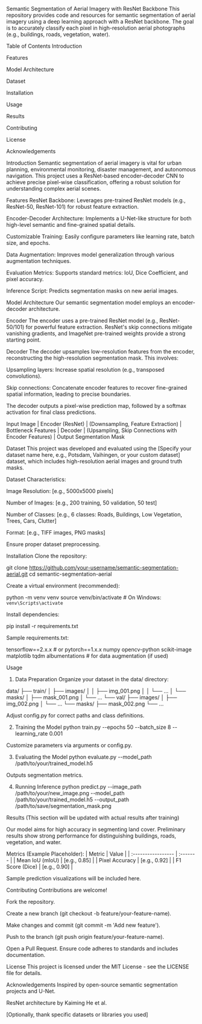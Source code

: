 Semantic Segmentation of Aerial Imagery with ResNet Backbone
This repository provides code and resources for semantic segmentation of aerial imagery using a deep learning approach with a ResNet backbone. The goal is to accurately classify each pixel in high-resolution aerial photographs (e.g., buildings, roads, vegetation, water).

Table of Contents
Introduction

Features

Model Architecture

Dataset

Installation

Usage

Results

Contributing

License

Acknowledgements

Introduction
Semantic segmentation of aerial imagery is vital for urban planning, environmental monitoring, disaster management, and autonomous navigation. This project uses a ResNet-based encoder-decoder CNN to achieve precise pixel-wise classification, offering a robust solution for understanding complex aerial scenes.

Features
ResNet Backbone: Leverages pre-trained ResNet models (e.g., ResNet-50, ResNet-101) for robust feature extraction.

Encoder-Decoder Architecture: Implements a U-Net-like structure for both high-level semantic and fine-grained spatial details.

Customizable Training: Easily configure parameters like learning rate, batch size, and epochs.

Data Augmentation: Improves model generalization through various augmentation techniques.

Evaluation Metrics: Supports standard metrics: IoU, Dice Coefficient, and pixel accuracy.

Inference Script: Predicts segmentation masks on new aerial images.

Model Architecture
Our semantic segmentation model employs an encoder-decoder architecture.

Encoder
The encoder uses a pre-trained ResNet model (e.g., ResNet-50/101) for powerful feature extraction. ResNet's skip connections mitigate vanishing gradients, and ImageNet pre-trained weights provide a strong starting point.

Decoder
The decoder upsamples low-resolution features from the encoder, reconstructing the high-resolution segmentation mask. This involves:

Upsampling layers: Increase spatial resolution (e.g., transposed convolutions).

Skip connections: Concatenate encoder features to recover fine-grained spatial information, leading to precise boundaries.

The decoder outputs a pixel-wise prediction map, followed by a softmax activation for final class predictions.

Input Image
    |
  Encoder (ResNet)
    |
  (Downsampling, Feature Extraction)
    |
  Bottleneck Features
    |
  Decoder
    |
  (Upsampling, Skip Connections with Encoder Features)
    |
Output Segmentation Mask

Dataset
This project was developed and evaluated using the [Specify your dataset name here, e.g., Potsdam, Vaihingen, or your custom dataset] dataset, which includes high-resolution aerial images and ground truth masks.

Dataset Characteristics:

Image Resolution: [e.g., 5000x5000 pixels]

Number of Images: [e.g., 200 training, 50 validation, 50 test]

Number of Classes: [e.g., 6 classes: Roads, Buildings, Low Vegetation, Trees, Cars, Clutter]

Format: [e.g., TIFF images, PNG masks]

Ensure proper dataset preprocessing.

Installation
Clone the repository:

git clone https://github.com/your-username/semantic-segmentation-aerial.git
cd semantic-segmentation-aerial

Create a virtual environment (recommended):

python -m venv venv
source venv/bin/activate  # On Windows: `venv\Scripts\activate`

Install dependencies:

pip install -r requirements.txt

Sample requirements.txt:

tensorflow==2.x.x # or pytorch==1.x.x
numpy
opencv-python
scikit-image
matplotlib
tqdm
albumentations # for data augmentation (if used)

Usage
1. Data Preparation
Organize your dataset in the data/ directory:

data/
├── train/
│   ├── images/
│   │   ├── img_001.png
│   │   └── ...
│   └── masks/
│       ├── mask_001.png
│       └── ...
└── val/
    ├── images/
    │   ├── img_002.png
    │   └── ...
    └── masks/
        ├── mask_002.png
        └── ...

Adjust config.py for correct paths and class definitions.

2. Training the Model
python train.py --epochs 50 --batch_size 8 --learning_rate 0.001

Customize parameters via arguments or config.py.

3. Evaluating the Model
python evaluate.py --model_path /path/to/your/trained_model.h5

Outputs segmentation metrics.

4. Running Inference
python predict.py --image_path /path/to/your/new_image.png --model_path /path/to/your/trained_model.h5 --output_path /path/to/save/segmentation_mask.png

Results
(This section will be updated with actual results after training)

Our model aims for high accuracy in segmenting land cover. Preliminary results show strong performance for distinguishing buildings, roads, vegetation, and water.

Metrics (Example Placeholder):
| Metric             | Value    |
| :----------------- | :------- |
| Mean IoU (mIoU)    | [e.g., 0.85] |
| Pixel Accuracy     | [e.g., 0.92] |
| F1 Score (Dice)    | [e.g., 0.90] |

Sample prediction visualizations will be included here.

Contributing
Contributions are welcome!

Fork the repository.

Create a new branch (git checkout -b feature/your-feature-name).

Make changes and commit (git commit -m 'Add new feature').

Push to the branch (git push origin feature/your-feature-name).

Open a Pull Request.
Ensure code adheres to standards and includes documentation.

License
This project is licensed under the MIT License - see the LICENSE file for details.

Acknowledgements
Inspired by open-source semantic segmentation projects and U-Net.

ResNet architecture by Kaiming He et al.

[Optionally, thank specific datasets or libraries you used]
